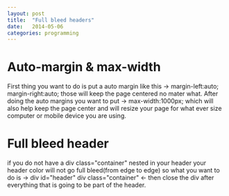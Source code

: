 ```yaml
---
layout: post
title:  "Full bleed headers"
date:   2014-05-06
categories: programming
---
```



# Auto-margin & max-width

First thing you want to do is put a auto margin like this -> margin-left:auto; margin-right:auto; those will keep the page centered no mater what. After doing the auto margins you want to put -> max-width:1000px; which will also help keep the page center and will resize your page for what ever size computer or mobile device you are using.

# Full bleed header

if you do not have a div class="container" nested in your header your header color will not go full bleed(from edge to edge) so what you want to do is -> div id="header"  div class="container" <- then close the div after everything that is going to be part of the header.